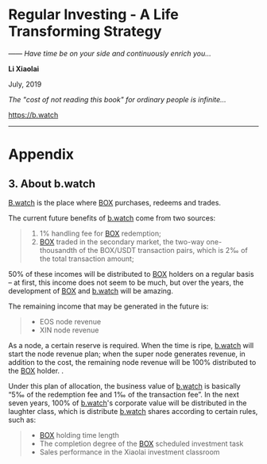 # Regular Investing - A Life Transforming Strategy

*—— Have time be on your side and continuously enrich you...*

**Li Xiaolai**

July, 2019

*The "cost of not reading this book" for ordinary people is infinite...*

https://b.watch

---

# Appendix

## 3. About b.watch

[B.watch](https://b.watch) is the place where [BOX](https://b.watch) purchases, redeems and trades.

The current future benefits of [b.watch](https://b.watch) come from two sources:

> 1. 1% handling fee for [BOX](https://b.watch) redemption;
> 2. [BOX](https://b.watch) traded in the secondary market, the two-way one-thousandth of the BOX/USDT transaction pairs, which is 2‰ of the total transaction amount;

50% of these incomes will be distributed to [BOX](https://b.watch) holders on a regular basis – at first, this income does not seem to be much, but over the years, the development of [BOX](https://b.watch) and [b.watch](https://b.watch) will be amazing.

The remaining income that may be generated in the future is:

> - EOS node revenue
> - XIN node revenue

As a node, a certain reserve is required. When the time is ripe, [b.watch](https://b.watch) will start the node revenue plan; when the super node generates revenue, in addition to the cost, the remaining node revenue will be 100% distributed to the [BOX](https://b.watch) holder. .

Under this plan of allocation, the business value of [b.watch](https://b.watch) is basically “5‰ of the redemption fee and 1‰ of the transaction fee”. In the next seven years, 100% of [b.watch](https://b.watch)'s corporate value will be distributed in the laughter class, which is distribute [b.watch](https://b.watch) shares according to certain rules, such as:

> - [BOX](https://b.watch) holding time length
> - The completion degree of the [BOX](https://b.watch) scheduled investment task
> - Sales performance in the Xiaolai investment classroom
